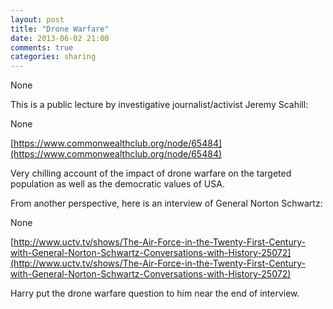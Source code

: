 ```yaml
---
layout: post
title: "Drone Warfare"
date: 2013-06-02 21:00
comments: true
categories: sharing
---
```


None


This is a public lecture by investigative journalist/activist Jeremy Scahill:


None

[https://www.commonwealthclub.org/node/65484](https://www.commonwealthclub.org/node/65484)


Very chilling account of the impact of drone warfare on the targeted population as well as the democratic values of USA.


From another perspective, here is an interview of General Norton Schwartz:


None

[http://www.uctv.tv/shows/The-Air-Force-in-the-Twenty-First-Century-with-General-Norton-Schwartz-Conversations-with-History-25072](http://www.uctv.tv/shows/The-Air-Force-in-the-Twenty-First-Century-with-General-Norton-Schwartz-Conversations-with-History-25072)


Harry put the drone warfare question to him near the end of interview.

